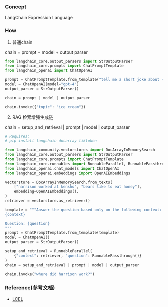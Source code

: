 ### Concept
LangChain Expression Language
### How
1. 普通chain

chain = prompt + model + output parser
```python
from langchain_core.output_parsers import StrOutputParser
from langchain_core.prompts import ChatPromptTemplate
from langchain_openai import ChatOpenAI

prompt = ChatPromptTemplate.from_template("tell me a short joke about {topic}")
model = ChatOpenAI(model="gpt-4")
output_parser = StrOutputParser()

chain = prompt | model | output_parser

chain.invoke({"topic": "ice cream"})
```
2. RAG 检索增强生成链

chain = setup_and_retrieval | prompt | model | output_parser
```python
# Requires:
# pip install langchain docarray tiktoken

from langchain_community.vectorstores import DocArrayInMemorySearch
from langchain_core.output_parsers import StrOutputParser
from langchain_core.prompts import ChatPromptTemplate
from langchain_core.runnables import RunnableParallel, RunnablePassthrough
from langchain_openai.chat_models import ChatOpenAI
from langchain_openai.embeddings import OpenAIEmbeddings

vectorstore = DocArrayInMemorySearch.from_texts(
    ["harrison worked at kensho", "bears like to eat honey"],
    embedding=OpenAIEmbeddings(),
)
retriever = vectorstore.as_retriever()

template = """Answer the question based only on the following context:
{context}

Question: {question}
"""
prompt = ChatPromptTemplate.from_template(template)
model = ChatOpenAI()
output_parser = StrOutputParser()

setup_and_retrieval = RunnableParallel(
    {"context": retriever, "question": RunnablePassthrough()}
)
chain = setup_and_retrieval | prompt | model | output_parser

chain.invoke("where did harrison work?")
```






### Reference(参考文档)

* [LCEL](https://python.langchain.com/docs/expression_language/get_started)
